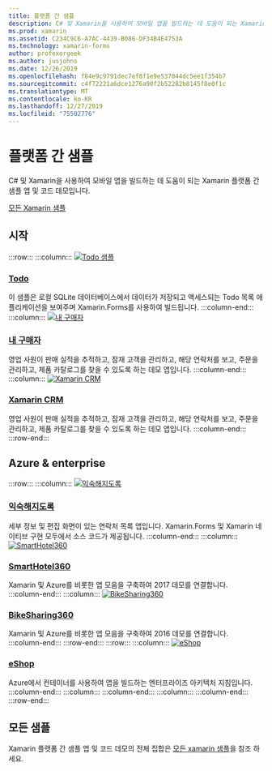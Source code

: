 ```yaml
---
title: 플랫폼 간 샘플
description: C# 및 Xamarin을 사용하여 모바일 앱을 빌드하는 데 도움이 되는 Xamarin 플랫폼 간 샘플 앱 및 코드 데모입니다.
ms.prod: xamarin
ms.assetid: C234C9C6-A7AC-4439-B086-DF34B4E4753A
ms.technology: xamarin-forms
author: profexorgeek
ms.author: jusjohns
ms.date: 12/26/2019
ms.openlocfilehash: f84e9c9791dec7ef8f1e9e537044dc5ee1f354b7
ms.sourcegitcommit: c4f72221a6dce1276a90f2b52282b8145f8e0f1c
ms.translationtype: MT
ms.contentlocale: ko-KR
ms.lasthandoff: 12/27/2019
ms.locfileid: "75502776"
---
```

# <a name="cross-platform-samples"></a>플랫폼 간 샘플

C# 및 Xamarin을 사용하여 모바일 앱을 빌드하는 데 도움이 되는 Xamarin 플랫폼 간 샘플 앱 및 코드 데모입니다.

[모든 Xamarin 샘플](https://docs.microsoft.com/samples/browse/?products=xamarin)

## <a name="get-started"></a>시작

:::row:::
    :::column:::
[![Todo 샘플](images/todo.png)](https://docs.microsoft.com/samples/xamarin/xamarin-forms-samples/todo/)

### <a name="todohttpsdocsmicrosoftcomsamplesxamarinxamarin-forms-samplestodo"></a>[Todo](https://docs.microsoft.com/samples/xamarin/xamarin-forms-samples/todo/)

이 샘플은 로컬 SQLite 데이터베이스에서 데이터가 저장되고 액세스되는 Todo 목록 애플리케이션을 보여주며 Xamarin.Forms를 사용하여 빌드됩니다.
    :::column-end:::
    :::column:::
[![내 구매자 ](images/myshoppe.png)](https://github.com/xamarinhq/app-myshoppe)

### <a name="my-shoppehttpsgithubcomxamarinhqapp-myshoppe"></a>[내 구매자](https://github.com/xamarinhq/app-myshoppe)

영업 사원이 판매 실적을 추적하고, 잠재 고객을 관리하고, 해당 연락처를 보고, 주문을 관리하고, 제품 카탈로그를 찾을 수 있도록 하는 데모 앱입니다.
    :::column-end:::
    :::column:::
[![Xamarin CRM](images/crm.png)](https://github.com/xamarin/app-crm)

### <a name="xamarin-crmhttpsgithubcomxamarinapp-crm"></a>[Xamarin CRM](https://github.com/xamarin/app-crm)

영업 사원이 판매 실적을 추적하고, 잠재 고객을 관리하고, 해당 연락처를 보고, 주문을 관리하고, 제품 카탈로그를 찾을 수 있도록 하는 데모 앱입니다.
    :::column-end:::
:::row-end:::

## <a name="azure--enterprise"></a>Azure & enterprise

:::row:::
    :::column:::
[![익숙해지도록](images/acquaint.jpg)](https://github.com/xamarinhq/app-acquaint/)

### <a name="acquainthttpsgithubcomxamarinhqapp-acquaint"></a>[익숙해지도록](https://github.com/xamarinhq/app-acquaint/)

세부 정보 및 편집 화면이 있는 연락처 목록 앱입니다. Xamarin.Forms 및 Xamarin 네이티브 구현 모두에서 소스 코드가 제공됩니다.
    :::column-end:::
    :::column:::
[![SmartHotel360](images/smarthotel360.png)](https://github.com/Microsoft/SmartHotel360-mobile-desktop-apps)

### <a name="smarthotel360httpsgithubcommicrosoftsmarthotel360-mobile-desktop-apps"></a>[SmartHotel360](https://github.com/Microsoft/SmartHotel360-mobile-desktop-apps)

Xamarin 및 Azure를 비롯한 앱 모음을 구축하여 2017 데모를 연결합니다.
    :::column-end:::
    :::column:::
[![BikeSharing360](images/bikesharing360.png)](https://github.com/Microsoft/BikeSharing360_MobileApps)

### <a name="bikesharing360httpsgithubcommicrosoftbikesharing360_mobileapps"></a>[BikeSharing360](https://github.com/Microsoft/BikeSharing360_MobileApps)

Xamarin 및 Azure를 비롯한 앱 모음을 구축하여 2016 데모를 연결합니다.
    :::column-end:::
:::row-end:::
:::row:::
    :::column:::
[![eShop](images/eshop.png)](https://github.com/dotnet-architecture/eShopOnContainers/tree/dev/src/Mobile)

### <a name="eshophttpsgithubcomdotnet-architectureeshoponcontainerstreedevsrcmobile"></a>[eShop](https://github.com/dotnet-architecture/eShopOnContainers/tree/dev/src/Mobile)

Azure에서 컨테이너를 사용하여 앱을 빌드하는 엔터프라이즈 아키텍처 지침입니다.
    :::column-end:::
    :::column:::
    :::column-end:::
    :::column:::
    :::column-end:::
:::row-end:::

## <a name="all-samples"></a>모든 샘플

Xamarin 플랫폼 간 샘플 앱 및 코드 데모의 전체 집합은 [모든 xamarin 샘플](https://docs.microsoft.com/samples/browse/?products=xamarin)을 참조 하세요.
